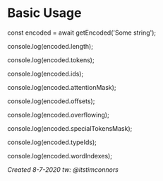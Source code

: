 # Basic Usage

const encoded = await getEncoded('Some string');

console.log(encoded.length);

console.log(encoded.tokens);

console.log(encoded.ids);

console.log(encoded.attentionMask);

console.log(encoded.offsets);

console.log(encoded.overflowing);

console.log(encoded.specialTokensMask);

console.log(encoded.typeIds);

console.log(encoded.wordIndexes);


*Created 8-7-2020*
*tw: @itstimconnors*
